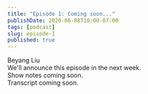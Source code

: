 ```yaml
---
title: "Episode 1: Coming soon..."
publishDate: 2020-06-08T10:00-07:00
tags: [podcast]
slug: episode-1
published: true
---
```


<div class="guests">
Beyang Liu
</div>

<div class="summary">
We'll announce this episode in the next week.
</div>

<div class="showNotes">
Show notes coming soon.
</div>

<div class="transcript">
Transcript coming soon.
</div>